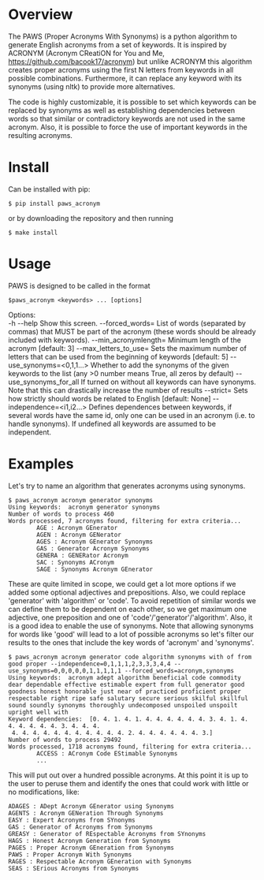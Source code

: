 # Overview

The PAWS (Proper Acronyms With Synonyms) is a python algorithm to generate English acronyms from a set of keywords. It is inspired by ACRONYM (Acronym CReatiON for You and Me, https://github.com/bacook17/acronym) but unlike ACRONYM this algorithm creates proper acronyms using the first N letters from keywords in all possible combinations. Furthermore, it can replace any keyword with its synonyms (using nltk) to provide more alternatives.

The code is highly customizable, it is possible to set which keywords can be replaced by synonyms as well as establishing dependencies between words so that similar or contradictory keywords are not used in the same acronym. Also, it is possible to force the use of important keywords in the resulting acronyms.

# Install

Can be installed with pip:
```
$ pip install paws_acronym
```
or by downloading the repository and then running
```
$ make install
```

# Usage

PAWS is designed to be called in the format
```
$paws_acronym <keywords> ... [options]
```

Options:                                                                       
   -h --help                         Show this screen.
   --forced_words=<words>            List of words (separated by commas) that MUST be part of the acronym (these words should be already included with keywords).
   --min_acronymlength=<N>           Minimum length of the acronym [default: 3]
   --max_letters_to_use=<N>          Sets the maximum number of letters that can be used from the beginning of keywords [default: 5]
   --use_synonyms=<0,1,1...>         Whether to add the synonyms of the given keywords to the list (any >0 number means True, all zeros by default)
   --use_synonyms_for_all           If turned on without all keywords can have synonyms. Note that this can drastically increase the number of results
   --strict=<f>                      Sets how strictly should words be related to English [default: None]
   --independence=<i1,i2...>         Defines dependences between keywords, if several words have the same id, only one can be used in an acronym (i.e. to handle synonyms). If undefined all keywords are assumed to be independent.

# Examples

Let's try to name an algorithm that generates acronyms using synonyms.
```
$ paws_acronym acronym generator synonyms
Using keywords:  acronym generator synonyms
Number of words to process 460
Words processed, 7 acronyms found, filtering for extra criteria...
        AGE : Acronym GEnerator
        AGEN : Acronym GENerator
        AGES : Acronym GEnerator Synonyms
        GAS : Generator Acronym Synonyms
        GENERA : GENERator Acronym
        SAC : Synonyms ACronym
        SAGE : Synonyms Acronym GEnerator
```
These are quite limited in scope, we could get a lot more options if we added some optional adjectives and prepositions. Also, we could replace 'generator' with 'algorithm' or 'code'. To avoid repetition of similar words we can define them to be dependent on each other, so we get maximum one adjective, one preposition and one of 'code'/'generator'/'algorithm'. Also, it is a good idea to enable the use of synonyms. Note that allowing synonyms for words like 'good' will lead to a lot of possible acronyms so let's filter our results to the ones that include the key words of 'acronym' and 'synonyms'. 
```
$ paws_acronym acronym generator code algorithm synonyms with of from good proper --independence=0,1,1,1,2,3,3,3,4,4 --use_synonyms=0,0,0,0,0,1,1,1,1,1 --forced_words=acronym,synonyms
Using keywords:  acronym adept algorithm beneficial code commodity dear dependable effective estimable expert from full generator good goodness honest honorable just near of practiced proficient proper respectable right ripe safe salutary secure serious skilful skillful sound soundly synonyms thoroughly undecomposed unspoiled unspoilt upright well with
Keyword dependencies:  [0. 4. 1. 4. 1. 4. 4. 4. 4. 4. 4. 3. 4. 1. 4. 4. 4. 4. 4. 4. 3. 4. 4. 4.
 4. 4. 4. 4. 4. 4. 4. 4. 4. 4. 4. 2. 4. 4. 4. 4. 4. 4. 3.]
Number of words to process 29492
Words processed, 1718 acronyms found, filtering for extra criteria...
        ACCESS : ACronym Code EStimable Synonyms
        ...
```
This will put out over a hundred possible acronyms. At this point it is up to the user to peruse them and identify the ones that could work with little or no modifications, like:
```
ADAGES : ADept Acronym GEnerator using Synonyms
AGENTS : Acronym GENeration Through Synonyms
EASY : Expert Acronyms from SYnonyms
GAS : Generator of Acronyms from Synonyms
GREASY : Generator of REspectable Acronyms from SYnonyms
HAGS : Honest Acronym Generation from Synonyms
PAGES : Proper Acronym GEneration from Synonyms
PAWS : Proper Acronym With Synonyms
RAGES : Respectable Acronym GEneration with Synonyms
SEAS : SErious Acronyms from Synonyms
```